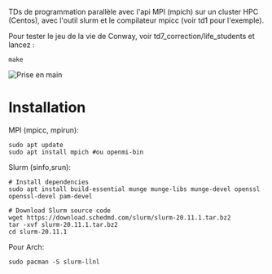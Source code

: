 TDs de programmation parallèle avec l'api MPI (mpich) sur un cluster HPC (Centos), avec l'outil slurm et le compilateur mpicc (voir td1 pour l'exemple).

Pour tester le jeu de la vie de Conway, voir td7_correction/life_students et lancez :
```
make
```

![Prise en main](https://github.com/0x14mth3n1ght/ProgrammationParallele_MPI-S3/tree/master/td1/td1_mpi_collective)

# Installation

MPI (mpicc, mpirun):
```
sudo apt update
sudo apt install mpich #ou openmi-bin
```
Slurm (sinfo,srun):
```
# Install dependencies
sudo apt install build-essential munge munge-libs munge-devel openssl openssl-devel pam-devel

# Download Slurm source code
wget https://download.schedmd.com/slurm/slurm-20.11.1.tar.bz2
tar -xvf slurm-20.11.1.tar.bz2
cd slurm-20.11.1
```
Pour Arch:

```
sudo pacman -S slurm-llnl
```
